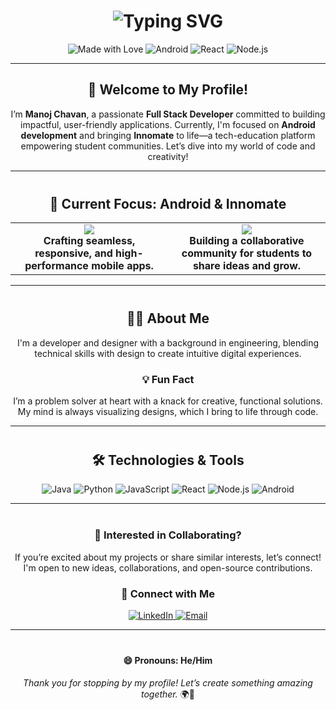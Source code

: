 <h1 align="center">
  <img src="https://readme-typing-svg.demolab.com?font=Fira+Code&size=28&duration=2800&pause=800&color=3DDC84&center=true&vCenter=true&width=460&lines=Hello%2C+I'm+Manoj+Chavan;Full+Stack+Developer;Building+Innomate+for+Student+Communities" alt="Typing SVG" />
</h1>

<p align="center">
  <img src="https://img.shields.io/badge/Made_with-❤️-red" alt="Made with Love" />
  <img src="https://img.shields.io/badge/Android-Java-3DDC84?logo=android&logoColor=white" alt="Android" />
  <img src="https://img.shields.io/badge/React-JS-61DAFB?logo=react&logoColor=white" alt="React" />
  <img src="https://img.shields.io/badge/Node.js-JS-339933?logo=node.js&logoColor=white" alt="Node.js" />
</p>

---

<div align="center">
  <h2>👋 Welcome to My Profile!</h2>
  <p>
    I’m <strong>Manoj Chavan</strong>, a passionate <strong>Full Stack Developer</strong> committed to building impactful, user-friendly applications. 
    Currently, I'm focused on <strong>Android development</strong> and bringing <strong>Innomate</strong> to life—a tech-education platform empowering student communities. 
    Let’s dive into my world of code and creativity!
  </p>
</div>

---

<h2 align="center" style="margin-top: 40px;">🌱 Current Focus: Android & Innomate</h2>

<table align="center" style="width:100%; border: none;">
  <tr>
    <td align="center" width="50%">
      <img src="https://img.shields.io/badge/Android%20Development-Java%20%7C%20Kotlin-3DDC84?style=for-the-badge&logo=android&logoColor=white" />
      <br><strong>Crafting seamless, responsive, and high-performance mobile apps.</strong>
    </td>
    <td align="center" width="50%">
      <img src="https://img.shields.io/badge/Innomate-Tech%20Community%20Platform-blue?style=for-the-badge" />
      <br><strong>Building a collaborative community for students to share ideas and grow.</strong>
    </td>
  </tr>
</table>

---

<div align="center" style="margin-top: 40px;">
  <h2>👨‍💻 About Me</h2>
  <p>
    I'm a developer and designer with a background in engineering, blending technical skills with design to create intuitive digital experiences.
  </p>

  <h3>💡 Fun Fact</h3>
  <p>
    I’m a problem solver at heart with a knack for creative, functional solutions. My mind is always visualizing designs, which I bring to life through code.
  </p>
</div>

---

<h2 align="center" style="margin-top: 40px;">🛠️ Technologies & Tools</h2>

<p align="center">
  <img src="https://img.shields.io/badge/Java-ED8B00?style=for-the-badge&logo=java&logoColor=white" alt="Java" />
  <img src="https://img.shields.io/badge/Python-3776AB?style=for-the-badge&logo=python&logoColor=white" alt="Python" />
  <img src="https://img.shields.io/badge/JavaScript-F7DF1E?style=for-the-badge&logo=javascript&logoColor=black" alt="JavaScript" />
  <img src="https://img.shields.io/badge/React-JS-61DAFB?style=for-the-badge&logo=react&logoColor=white" alt="React" />
  <img src="https://img.shields.io/badge/Node.js-JS-339933?style=for-the-badge&logo=node.js&logoColor=white" alt="Node.js" />
  <img src="https://img.shields.io/badge/Android-Java-3DDC84?style=for-the-badge&logo=android&logoColor=white" alt="Android" />
</p>

---

<h3 align="center" style="margin-top: 40px;">🤝 Interested in Collaborating?</h3>
<p align="center">If you’re excited about my projects or share similar interests, let’s connect! I'm open to new ideas, collaborations, and open-source contributions.</p>

<h3 align="center">💬 Connect with Me</h3>
<p align="center">
  <a href="https://www.linkedin.com/in/manojchavan1311" target="_blank">
    <img src="https://img.shields.io/badge/LinkedIn-0077B5?logo=linkedin&logoColor=white" alt="LinkedIn" />
  </a>
  <a href="mailto:hello@minta.in" target="_blank">
    <img src="https://img.shields.io/badge/Email-hello%40minta.in-D14836?logo=gmail&logoColor=white" alt="Email" />
  </a>
</p>

---

<h4 align="center" style="margin-top: 40px;">😄 Pronouns: He/Him</h4>

<p align="center">
  <em>Thank you for stopping by my profile! Let’s create something amazing together.</em> 🌍🚀
</p>
